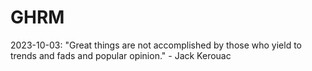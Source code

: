 # GHRM

2023-10-03: "Great things are not accomplished by those who yield to trends and fads and popular opinion." - Jack Kerouac